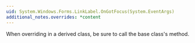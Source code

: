 ```yaml
---
uid: System.Windows.Forms.LinkLabel.OnGotFocus(System.EventArgs)
additional_notes.overrides: *content
---
```


<p>When overriding <xref href="System.Windows.Forms.LinkLabel.OnGotFocus(System.EventArgs)"></xref> in a derived class, be sure to call the base class's <xref href="System.Windows.Forms.Control.OnGotFocus(System.EventArgs)"></xref> method.</p>



